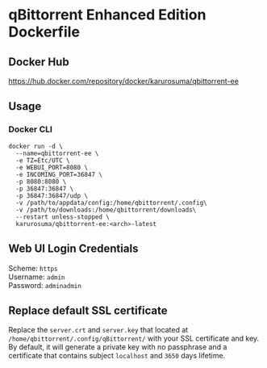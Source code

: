 # qBittorrent Enhanced Edition Dockerfile

## Docker Hub
https://hub.docker.com/repository/docker/karurosuma/qbittorrent-ee

## Usage
### Docker CLI
```
docker run -d \
  --name=qbittorrent-ee \
  -e TZ=Etc/UTC \
  -e WEBUI_PORT=8080 \
  -e INCOMING_PORT=36847 \
  -p 8080:8080 \
  -p 36847:36847 \
  -p 36847:36847/udp \
  -v /path/to/appdata/config:/home/qbittorrent/.config\
  -v /path/to/downloads:/home/qbittorrent/downloads\
  --restart unless-stopped \
  karurosuma/qbittorrent-ee:<arch>-latest
```

## Web UI Login Credentials
Scheme: `https`<br>
Username: `admin`<br>
Password: `adminadmin`

## Replace default SSL certificate
Replace the `server.crt` and `server.key` that located at `/home/qbittorrent/.config/qBittorrent/` with your SSL certificate and key.<br>
By default, it will generate a private key with no passphrase and a certificate that contains subject `localhost` and `3650` days lifetime.
